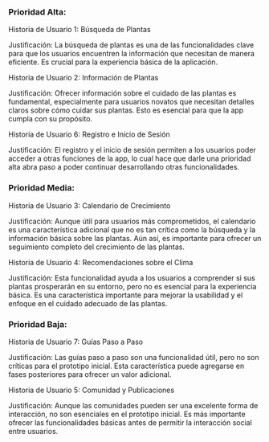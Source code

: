 ### Prioridad Alta:

Historia de Usuario 1: Búsqueda de Plantas

Justificación: La búsqueda de plantas es una de las funcionalidades clave para que los usuarios encuentren la información que necesitan de manera eficiente. Es crucial para la experiencia básica de la aplicación.

Historia de Usuario 2: Información de Plantas

Justificación: Ofrecer información sobre el cuidado de las plantas es fundamental, especialmente para usuarios novatos que necesitan detalles claros sobre cómo cuidar sus plantas. Esto es esencial para que la app cumpla con su propósito.

Historia de Usuario 6: Registro e Inicio de Sesión

Justificación: El registro y el inicio de sesión permiten a los usuarios poder acceder a otras funciones de la app, lo cual hace que darle una prioridad alta abra paso a poder continuar desarrollando otras funcionalidades.

### Prioridad Media:

Historia de Usuario 3: Calendario de Crecimiento

Justificación: Aunque útil para usuarios más comprometidos, el calendario es una característica adicional que no es tan crítica como la búsqueda y la información básica sobre las plantas. Aún así, es importante para ofrecer un seguimiento completo del crecimiento de las plantas.

Historia de Usuario 4: Recomendaciones sobre el Clima

Justificación: Esta funcionalidad ayuda a los usuarios a comprender si sus plantas prosperarán en su entorno, pero no es esencial para la experiencia básica. Es una característica importante para mejorar la usabilidad y el enfoque en el cuidado adecuado de las plantas.

### Prioridad Baja:

Historia de Usuario 7: Guías Paso a Paso

Justificación: Las guías paso a paso son una funcionalidad útil, pero no son críticas para el prototipo inicial. Esta característica puede agregarse en fases posteriores para ofrecer un valor adicional.

Historia de Usuario 5: Comunidad y Publicaciones

Justificación: Aunque las comunidades pueden ser una excelente forma de interacción, no son esenciales en el prototipo inicial. Es más importante ofrecer las funcionalidades básicas antes de permitir la interacción social entre usuarios.